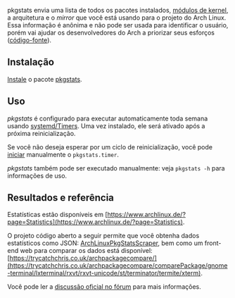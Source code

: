 pkgstats envia uma lista de todos os pacotes instalados, [módulos de kernel](https://www.archlinux.org/news/pkgstats-now-collects-modules-usage/), a arquitetura e o *mirror* que você está usando para o projeto do Arch Linux. Essa informação é anônima e não pode ser usada para identificar o usuário, porém vai ajudar os desenvolvedores do Arch a priorizar seus esforços ([código-fonte](https://git.archlinux.org/svntogit/packages.git/tree/trunk?h=packages/pkgstats)).

## Instalação

[Instale](/index.php/Instale "Instale") o pacote [pkgstats](https://www.archlinux.org/packages/?name=pkgstats).

## Uso

*pkgstats* é configurado para executar automaticamente toda semana usando [systemd/Timers](/index.php/Systemd/Timers "Systemd/Timers"). Uma vez instalado, ele será ativado após a próxima reinicialização.

Se você não deseja esperar por um ciclo de reinicialização, você pode [iniciar](/index.php/Inicie "Inicie") manualmente o `pkgstats.timer`.

*pkgstats* também pode ser executado manualmente: veja `pkgstats -h` para informações de uso.

## Resultados e referência

Estatísticas estão disponíveis em [https://www.archlinux.de/?page=Statistics](https://www.archlinux.de/?page=Statistics).

O projeto código aberto a seguir permite que você obtenha dados estatísticos como JSON: [ArchLinuxPkgStatsScraper](https://github.com/chrissound/ArchLinuxPkgStatsScraper), bem como um front-end web para comparar os dados está disponível: [https://trycatchchris.co.uk/archpackagecompare/](https://trycatchchris.co.uk/archpackagecompare/comparePackage/gnome-terminal/lxterminal/rxvt/rxvt-unicode/st/terminator/termite/xterm).

Você pode ler a [discussão oficial no fórum](https://bbs.archlinux.org/viewtopic.php?id=105431) para mais informações.